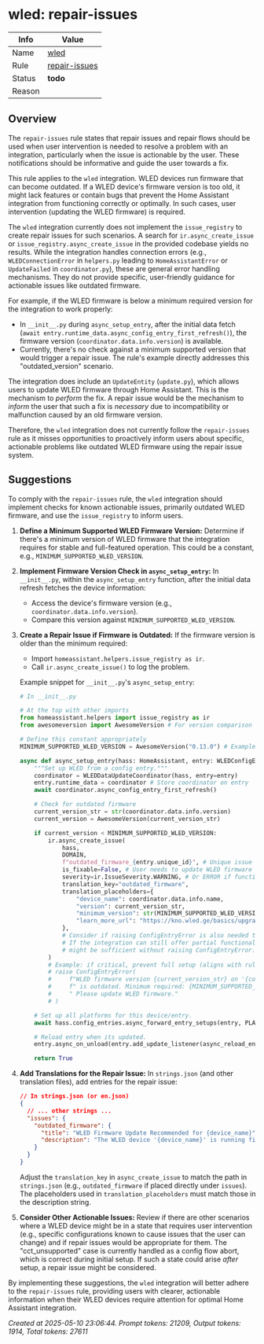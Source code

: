 # wled: repair-issues

| Info   | Value                                                                    |
|--------|--------------------------------------------------------------------------|
| Name   | [wled](https://www.home-assistant.io/integrations/wled/) |
| Rule   | [repair-issues](https://developers.home-assistant.io/docs/core/integration-quality-scale/rules/repair-issues)                                                     |
| Status | **todo**                                       |
| Reason |                                                                          |

## Overview

The `repair-issues` rule states that repair issues and repair flows should be used when user intervention is needed to resolve a problem with an integration, particularly when the issue is actionable by the user. These notifications should be informative and guide the user towards a fix.

This rule applies to the `wled` integration. WLED devices run firmware that can become outdated. If a WLED device's firmware version is too old, it might lack features or contain bugs that prevent the Home Assistant integration from functioning correctly or optimally. In such cases, user intervention (updating the WLED firmware) is required.

The `wled` integration currently does not implement the `issue_registry` to create repair issues for such scenarios.
A search for `ir.async_create_issue` or `issue_registry.async_create_issue` in the provided codebase yields no results. While the integration handles connection errors (e.g., `WLEDConnectionError` in `helpers.py` leading to `HomeAssistantError` or `UpdateFailed` in `coordinator.py`), these are general error handling mechanisms. They do not provide specific, user-friendly guidance for actionable issues like outdated firmware.

For example, if the WLED firmware is below a minimum required version for the integration to work properly:
*   In `__init__.py` during `async_setup_entry`, after the initial data fetch (`await entry.runtime_data.async_config_entry_first_refresh()`), the firmware version (`coordinator.data.info.version`) is available.
*   Currently, there's no check against a minimum supported version that would trigger a repair issue. The rule's example directly addresses this "outdated_version" scenario.

The integration does include an `UpdateEntity` (`update.py`), which allows users to update WLED firmware through Home Assistant. This is the mechanism to *perform* the fix. A repair issue would be the mechanism to *inform* the user that such a fix is *necessary* due to incompatibility or malfunction caused by an old firmware version.

Therefore, the `wled` integration does not currently follow the `repair-issues` rule as it misses opportunities to proactively inform users about specific, actionable problems like outdated WLED firmware using the repair issue system.

## Suggestions

To comply with the `repair-issues` rule, the `wled` integration should implement checks for known actionable issues, primarily outdated WLED firmware, and use the `issue_registry` to inform users.

1.  **Define a Minimum Supported WLED Firmware Version:**
    Determine if there's a minimum version of WLED firmware that the integration requires for stable and full-featured operation. This could be a constant, e.g., `MINIMUM_SUPPORTED_WLED_VERSION`.

2.  **Implement Firmware Version Check in `async_setup_entry`:**
    In `__init__.py`, within the `async_setup_entry` function, after the initial data refresh fetches the device information:
    *   Access the device's firmware version (e.g., `coordinator.data.info.version`).
    *   Compare this version against `MINIMUM_SUPPORTED_WLED_VERSION`.

3.  **Create a Repair Issue if Firmware is Outdated:**
    If the firmware version is older than the minimum required:
    *   Import `homeassistant.helpers.issue_registry as ir`.
    *   Call `ir.async_create_issue()` to log the problem.

    Example snippet for `__init__.py`'s `async_setup_entry`:
    ```python
    # In __init__.py

    # At the top with other imports
    from homeassistant.helpers import issue_registry as ir
    from awesomeversion import AwesomeVersion # For version comparison

    # Define this constant appropriately
    MINIMUM_SUPPORTED_WLED_VERSION = AwesomeVersion("0.13.0") # Example version

    async def async_setup_entry(hass: HomeAssistant, entry: WLEDConfigEntry) -> bool:
        """Set up WLED from a config entry."""
        coordinator = WLEDDataUpdateCoordinator(hass, entry=entry)
        entry.runtime_data = coordinator # Store coordinator on entry
        await coordinator.async_config_entry_first_refresh()

        # Check for outdated firmware
        current_version_str = str(coordinator.data.info.version)
        current_version = AwesomeVersion(current_version_str)

        if current_version < MINIMUM_SUPPORTED_WLED_VERSION:
            ir.async_create_issue(
                hass,
                DOMAIN,
                f"outdated_firmware_{entry.unique_id}", # Unique issue ID per device
                is_fixable=False, # User needs to update WLED firmware externally or via HA's update entity
                severity=ir.IssueSeverity.WARNING, # Or ERROR if functionality is severely impacted
                translation_key="outdated_firmware",
                translation_placeholders={
                    "device_name": coordinator.data.info.name,
                    "version": current_version_str,
                    "minimum_version": str(MINIMUM_SUPPORTED_WLED_VERSION),
                    "learn_more_url": "https://kno.wled.ge/basics/upgrading/", # Link to WLED update guide
                },
                # Consider if raising ConfigEntryError is also needed to halt setup.
                # If the integration can still offer partial functionality, a repair issue
                # might be sufficient without raising ConfigEntryError.
            )
            # Example: if critical, prevent full setup (aligns with rule's example)
            # raise ConfigEntryError(
            #     f"WLED firmware version {current_version_str} on '{coordinator.data.info.name}'"
            #     f" is outdated. Minimum required: {MINIMUM_SUPPORTED_WLED_VERSION}."
            #     " Please update WLED firmware."
            # )

        # Set up all platforms for this device/entry.
        await hass.config_entries.async_forward_entry_setups(entry, PLATFORMS)

        # Reload entry when its updated.
        entry.async_on_unload(entry.add_update_listener(async_reload_entry))

        return True
    ```

4.  **Add Translations for the Repair Issue:**
    In `strings.json` (and other translation files), add entries for the repair issue:
    ```json
    // In strings.json (or en.json)
    {
      // ... other strings ...
      "issues": {
        "outdated_firmware": {
          "title": "WLED Firmware Update Recommended for {device_name}",
          "description": "The WLED device '{device_name}' is running firmware version {version}, but version {minimum_version} or newer is recommended for optimal compatibility with Home Assistant.\n\nPlease update your WLED device's firmware. You may be able to use the 'Update' entity in Home Assistant for this device, or update directly via the WLED web interface.\n\n[Learn more about updating WLED]({learn_more_url})"
        }
      }
    }
    ```
    Adjust the `translation_key` in `async_create_issue` to match the path in `strings.json` (e.g., `outdated_firmware` if placed directly under `issues`). The placeholders used in `translation_placeholders` must match those in the description string.

5.  **Consider Other Actionable Issues:**
    Review if there are other scenarios where a WLED device might be in a state that requires user intervention (e.g., specific configurations known to cause issues that the user can change) and if repair issues would be appropriate for them. The "cct_unsupported" case is currently handled as a config flow abort, which is correct during initial setup. If such a state could arise *after* setup, a repair issue might be considered.

By implementing these suggestions, the `wled` integration will better adhere to the `repair-issues` rule, providing users with clearer, actionable information when their WLED devices require attention for optimal Home Assistant integration.

_Created at 2025-05-10 23:06:44. Prompt tokens: 21209, Output tokens: 1914, Total tokens: 27611_
